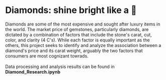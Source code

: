 # **Diamonds: shine bright like a 💎**
Diamonds are some of the most expensive and sought after luxury items in the world. The market price of gemstones, particularly diamonds, are dictated by a combination of factors that include the stone's carat, cut, color, and clarity (4 C's). While each factor is equally important as the others, this project seeks to identify and analyze the association between a diamond's price and its carat weight, arguably the two factors that consumers are most cognizant towrads. <br>
<br>
Data processing and analysis results can be found in **Diamond_Research.ipynb**
